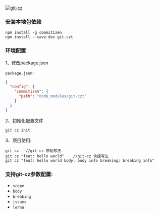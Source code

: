 [![git-cz](https://img.shields.io/badge/git-cz-brightgreen.svg)](https://github.com/streamich/git-cz)


### 安装本地包依赖

```shell
npm install -g commitizen
npm install --save-dev git-czt
```

### 环境配置

1、修改package.json

`package.json`:

```json
{
  "config": {
    "commitizen": {
      "path": "node_modules/git-czt"
    }
  }
}
```
2、初始化配置文件
```shell
git cz init
```

3、项目使用:

```shell
git cz   //git-cz 原始写法
git cz "feat: hello world"    //git-cz 快捷写法
git cz "feat: hello world body: body info breaking: breaking info"
```

### 支持git-cz参数配置:

- `scope`
- `body`
- `breaking`
- `issues`
- `lerna`